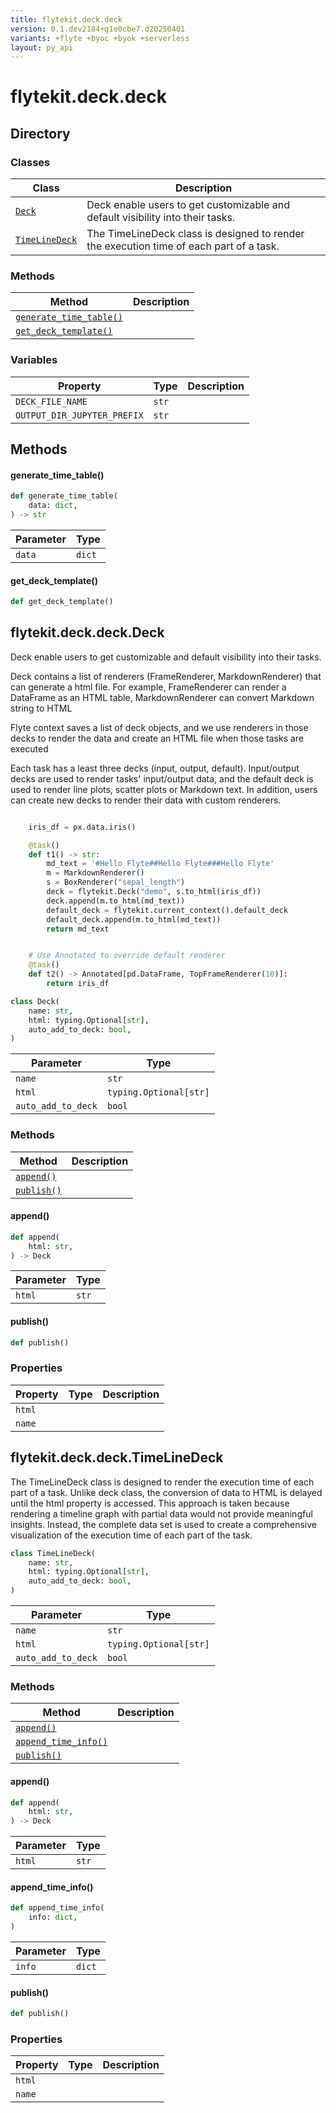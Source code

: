 ```yaml
---
title: flytekit.deck.deck
version: 0.1.dev2184+g1e0cbe7.d20250401
variants: +flyte +byoc +byok +serverless
layout: py_api
---
```


# flytekit.deck.deck

## Directory

### Classes

| Class | Description |
|-|-|
| [`Deck`](.././flytekit.deck.deck#flytekitdeckdeckdeck) | Deck enable users to get customizable and default visibility into their tasks. |
| [`TimeLineDeck`](.././flytekit.deck.deck#flytekitdeckdecktimelinedeck) | The TimeLineDeck class is designed to render the execution time of each part of a task. |

### Methods

| Method | Description |
|-|-|
| [`generate_time_table()`](#generate_time_table) |  |
| [`get_deck_template()`](#get_deck_template) |  |


### Variables

| Property | Type | Description |
|-|-|-|
| `DECK_FILE_NAME` | `str` |  |
| `OUTPUT_DIR_JUPYTER_PREFIX` | `str` |  |

## Methods

#### generate_time_table()

```python
def generate_time_table(
    data: dict,
) -> str
```
| Parameter | Type |
|-|-|
| `data` | `dict` |

#### get_deck_template()

```python
def get_deck_template()
```
## flytekit.deck.deck.Deck

Deck enable users to get customizable and default visibility into their tasks.

Deck contains a list of renderers (FrameRenderer, MarkdownRenderer) that can
generate a html file. For example, FrameRenderer can render a DataFrame as an HTML table,
MarkdownRenderer can convert Markdown string to HTML

Flyte context saves a list of deck objects, and we use renderers in those decks to render
the data and create an HTML file when those tasks are executed

Each task has a least three decks (input, output, default). Input/output decks are
used to render tasks' input/output data, and the default deck is used to render line plots,
scatter plots or Markdown text. In addition, users can create new decks to render
their data with custom renderers.

```python

    iris_df = px.data.iris()

    @task()
    def t1() -> str:
        md_text = '#Hello Flyte##Hello Flyte###Hello Flyte'
        m = MarkdownRenderer()
        s = BoxRenderer("sepal_length")
        deck = flytekit.Deck("demo", s.to_html(iris_df))
        deck.append(m.to_html(md_text))
        default_deck = flytekit.current_context().default_deck
        default_deck.append(m.to_html(md_text))
        return md_text


    # Use Annotated to override default renderer
    @task()
    def t2() -> Annotated[pd.DataFrame, TopFrameRenderer(10)]:
        return iris_df
```


```python
class Deck(
    name: str,
    html: typing.Optional[str],
    auto_add_to_deck: bool,
)
```
| Parameter | Type |
|-|-|
| `name` | `str` |
| `html` | `typing.Optional[str]` |
| `auto_add_to_deck` | `bool` |

### Methods

| Method | Description |
|-|-|
| [`append()`](#append) |  |
| [`publish()`](#publish) |  |


#### append()

```python
def append(
    html: str,
) -> Deck
```
| Parameter | Type |
|-|-|
| `html` | `str` |

#### publish()

```python
def publish()
```
### Properties

| Property | Type | Description |
|-|-|-|
| `html` |  |  |
| `name` |  |  |

## flytekit.deck.deck.TimeLineDeck

The TimeLineDeck class is designed to render the execution time of each part of a task.
Unlike deck class, the conversion of data to HTML is delayed until the html property is accessed.
This approach is taken because rendering a timeline graph with partial data would not provide meaningful insights.
Instead, the complete data set is used to create a comprehensive visualization of the execution time of each part of the task.


```python
class TimeLineDeck(
    name: str,
    html: typing.Optional[str],
    auto_add_to_deck: bool,
)
```
| Parameter | Type |
|-|-|
| `name` | `str` |
| `html` | `typing.Optional[str]` |
| `auto_add_to_deck` | `bool` |

### Methods

| Method | Description |
|-|-|
| [`append()`](#append) |  |
| [`append_time_info()`](#append_time_info) |  |
| [`publish()`](#publish) |  |


#### append()

```python
def append(
    html: str,
) -> Deck
```
| Parameter | Type |
|-|-|
| `html` | `str` |

#### append_time_info()

```python
def append_time_info(
    info: dict,
)
```
| Parameter | Type |
|-|-|
| `info` | `dict` |

#### publish()

```python
def publish()
```
### Properties

| Property | Type | Description |
|-|-|-|
| `html` |  |  |
| `name` |  |  |

